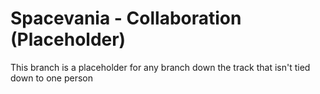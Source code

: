 # Spacevania - Collaboration (Placeholder)
This branch is a placeholder for any branch down the track that isn't tied down to one person
